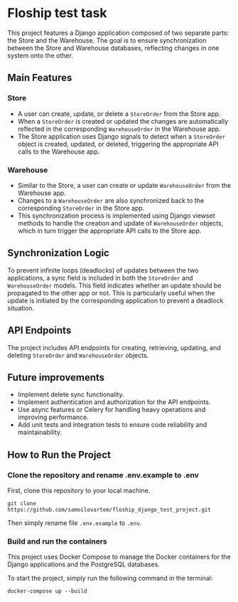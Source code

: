 # Floship test task

This project features a Django application composed of two separate parts: the Store and the Warehouse. The goal is to ensure synchronization between the Store and Warehouse databases, reflecting changes in one system onto the other.

## Main Features

### Store
- A user can create, update, or delete a `StoreOrder` from the Store app.
- When a `StoreOrder` is created or updated the changes are automatically reflected in the corresponding `WarehouseOrder` in the Warehouse app.
- The Store application uses Django signals to detect when a `StoreOrder` object is created, updated, or deleted, triggering the appropriate API calls to the Warehouse app.

### Warehouse
- Similar to the Store, a user can create or update `WarehouseOrder` from the Warehouse app.
- Changes to a `WarehouseOrder` are also synchronized back to the corresponding `StoreOrder` in the Store app.
- This synchronization process is implemented using Django viewset methods to handle the creation and update of `WarehouseOrder` objects, which in turn trigger the appropriate API calls to the Store app.

## Synchronization Logic
To prevent infinite loops (deadlocks) of updates between the two applications, a sync field is included in both the `StoreOrder` and `WarehouseOrder` models. This field indicates whether an update should be propagated to the other app or not. This is particularly useful when the update is initiated by the corresponding application to prevent a deadlock situation.

## API Endpoints
The project includes API endpoints for creating, retrieving, updating, and deleting `StoreOrder` and `WarehouseOrder` objects.

## Future improvements
- Implement delete sync functionality.
- Implement authentication and authorization for the API endpoints.
- Use async features or Celery for handling heavy operations and improving performance.
- Add unit tests and integration tests to ensure code reliability and maintainability.

## How to Run the Project

### Clone the repository and rename .env.example to .env

First, clone this repository to your local machine.
```shell
git clone https://github.com/samoilovartem/floship_django_test_project.git
```
Then simply rename file `.env.example` to `.env`.

### Build and run the containers

This project uses Docker Compose to manage the Docker containers for the Django applications and the PostgreSQL databases.

To start the project, simply run the following command in the terminal:
```shell
docker-compose up --build
```
